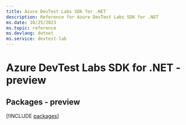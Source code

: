 ```yaml
---
title: Azure DevTest Labs SDK for .NET
description: Reference for Azure DevTest Labs SDK for .NET
ms.date: 10/25/2023
ms.topic: reference
ms.devlang: dotnet
ms.service: devtest-lab
---
```

# Azure DevTest Labs SDK for .NET - preview
## Packages - preview
[!INCLUDE [packages](devtest-labs-index.md)]